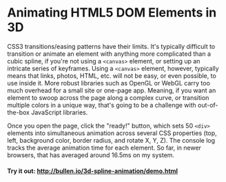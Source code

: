# Animating HTML5 DOM Elements in 3D

CSS3 transitions/easing patterns have their limits. It's typically difficult to transition or animate an element with anything more complicated than a cubic spline, if you're not using a `<canvas>` element, or setting up an intricate series of keyframes. Using a `<canvas>` element, however, typically means that links, photos, HTML, etc. will not be easy, or even possible, to use inside it. More robust libraries such as OpenGL or WebGL carry too much overhead for a small site or one-page app. Meaning, if you want an element to swoop across the page along a complex curve, or transition multiple colors in a unique way, that's going to be a challenge with out-of-the-box JavaScript libraries.

Once you open the page, click the "ready!" button, which sets 50 `<div>` elements into simultaneous animation across several CSS properties (top, left, background color, border radius, and rotate X, Y, Z). The console log tracks the average animation time for each element. So far, in newer browsers, that has averaged around 16.5ms on my system.

#### Try it out: http://bullen.io/3d-spline-animation/demo.html
